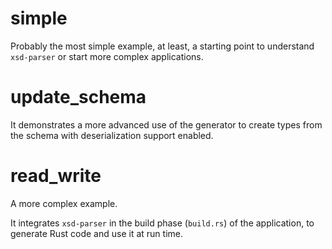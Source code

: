 # simple

Probably the most simple example, at least, a starting point to understand `xsd-parser` or start more complex applications.


# update_schema

It demonstrates a more advanced use of the generator to create types from the schema with deserialization support enabled.


# read_write

A more complex example.

It integrates `xsd-parser` in the build phase (`build.rs`) of the application,
to generate Rust code and use it at run time.


